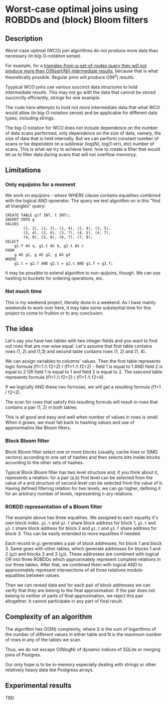 # Worst-case optimal joins using ROBDDs and (block) Bloom filters

## Description

Worst-case optimal (WCO) join algorithms do not produce more data than necessary (in big-O-notation sense).

For example, for a [triangles-from-a-set-of-nodes query they will not produce more than O(Nsqrt(N)) intermediate
results](https://justinjaffray.com/a-gentle-ish-introduction-to-worst-case-optimal-joins/), because that is what theoretically possible. Regular joins will produce O(N<sup>2</sup>) results.

Tyypical WCO joins use various succinct data structures to hold intermediate results. This may not go with
the data that cannot be stored succinctly efficiently, strings for one example.

The code here attempts to hold not more intermediate data that what WCO would allow (in big-O-notation sense) and be applicable
for different data types, including strings.

The big-O notation for WCO does not include dependence on the number of data scans performed, only dependence on the size of data,
namely, the size of data that is held internally. But we can perform constant number of scans or be dependent on a sublinear (log(N), log(1-err), etc) number of scans. This is what we try to achieve here: how to create a filter that would let us to filter data
during scans that will not overflow memoryy.

## Limitations

### Only equijoins for a moment

We work on equijoins - where WHERE clause contains equalities combined with the logical AND opoerator. The query we test algorithm
on is this "find all triangles" query:

```
CREATE TABLE g(f INT, t INT);
INSERT INTO g
VALUES
        (1, 2), (1, 3), (1, 4), (2, 4), (2, 5),
        (3, 4), (3, 6), (3, 7), (4, 5), (4, 7),
        (4, 8), (5, 8), (6, 7), (7, 8);
SELECT
    g1.f AS a, g1.t AS b, g2.t AS c
FROM
    g AS g1, g AS g2, g AS g3
WHERE
    g1.t = g2.f AND g2.t = g3.t AND g1.f = g3.f;
```

It may be possible to extend algorithm to non-quijoins, though. We can use hashing to buckets for ordering operations, etc.

### Not much time

This is my weekend project, literally done in a weekend. As I have mainly weekends to work over here, it may take some
substantial time for this project to come to fruition or to any conclusion.

## The idea

Let's say you have two tables with two integer fields and you want to find out rows that are row-wise equal. Let's assume that first table contains rows (1, 2) and (1,3) and second table contains rows (1, 2) and (1, 4).

We can assign variables to columns' values. Then the first table represents logic formula (f1=1 /\ f2=2) \/ (f1=1 /\ f2=2) - field 1 is equal to 1 AND field 2 is equal to 2 OR field 1 is equal to 1 and field 2 is equal to 2. The ssecond table represents formula (f1=1 /\ f2=2) \/ (f1=1 /\ f2=4).

If we logically AND these two formulas, we will get a resulting formula (f1=1 \/ f2=2).

The scan for rows that satisfy this resulting formula will result in rows that contains a pair (1, 2) in both tables.

This is all good and easy and well when number of values in rows is small. When it grows, we must fall back to hashing values and use of approximatins like Bloom filters.

### Block Bloom filter

Block Bloom filter select one or more blocks (usually, cache lines or SIMD vectors) according to one set of hashes and then selects bits inside blocks according to the other sets of hashes.

Typical Block Bloom filter has two level structure and, if you think about it, represents a relation: for a pair (a,b) first level can be selected from the value of a and structure of second level can be selected from the value of b. Having defined filtering relation for two levels, we can go higher, defining it for an arbitrary number of levels, representing n-ary relations.


### ROBDD representation of a Bloom filter

The example above has three equalities. We assigned to each equality it's own block index. ```g1.t``` and ```g2.f``` share block address for block 1, ```g2.t``` and ```g3.t``` share block address for block 2 and ```g1.t``` and ```g3.f``` share address for block 3. This can be easily extended to more equalities if needed.

Each record in ```g1``` generates a pair of block addresses, for block 1 and block 3. Same goes with other tables, which generate addresses for blocks 1 and 2 (```g2```) and blocks 2 and 3 (```g3```). These addresses are combined with logical OR into three ROBDDs which approximately represent complete relations in our three tables. After that, we combined them with logical AND to approximately represent intersections of all three relations modulo equalities between values.

Then we can reread data and for each pair of block addresses we can verify that they are belong to the final approximation. If the pair does not belong to neither of parts of final approximation, we reject this pair altogether. It cannot participate in any part of final result.

## Complexity of an algorithm

The algorithm has O(SN) complexity, where S is the sum of logarithms of the number of different values in either table and N is the maximum number of rows in any of the tables we scan.

Thus, we do not escape O(NlogN) of dynamic indices of SQLite or merging joins of Postgres.

Our only hope is to be in-memory especially dealing with strings or other relatively heavy data like Postgress arrays.

## Experimental results

TBD
